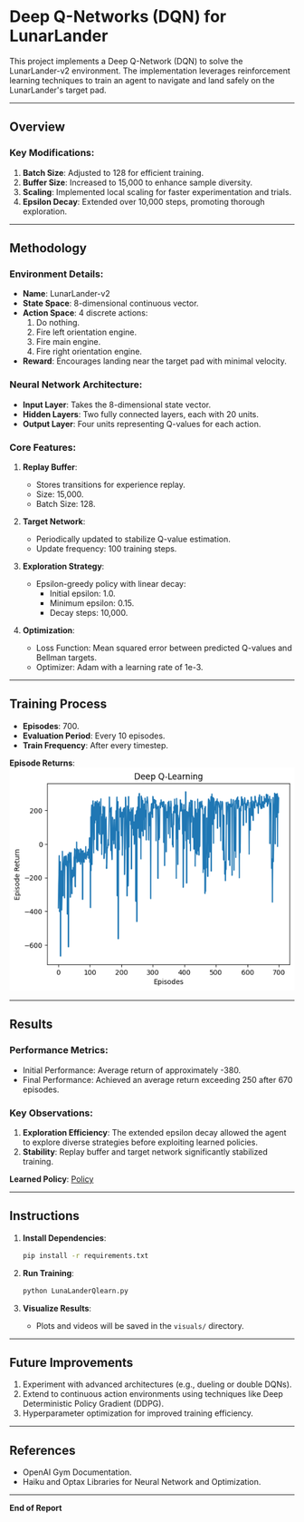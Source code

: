 # Deep Q-Networks (DQN) for LunarLander

This project implements a Deep Q-Network (DQN) to solve the LunarLander-v2 environment. The implementation leverages reinforcement learning techniques to train an agent to navigate and land safely on the LunarLander's target pad.

---

## Overview

### Key Modifications:
1. **Batch Size**: Adjusted to 128 for efficient training.
2. **Buffer Size**: Increased to 15,000 to enhance sample diversity.
3. **Scaling**: Implemented local scaling for faster experimentation and trials.
4. **Epsilon Decay**: Extended over 10,000 steps, promoting thorough exploration.

---

## Methodology

### Environment Details:
- **Name**: LunarLander-v2
- **State Space**: 8-dimensional continuous vector.
- **Action Space**: 4 discrete actions:
  1. Do nothing.
  2. Fire left orientation engine.
  3. Fire main engine.
  4. Fire right orientation engine.
- **Reward**: Encourages landing near the target pad with minimal velocity.

### Neural Network Architecture:
- **Input Layer**: Takes the 8-dimensional state vector.
- **Hidden Layers**: Two fully connected layers, each with 20 units.
- **Output Layer**: Four units representing Q-values for each action.

### Core Features:
1. **Replay Buffer**:
   - Stores transitions for experience replay.
   - Size: 15,000.
   - Batch Size: 128.

2. **Target Network**:
   - Periodically updated to stabilize Q-value estimation.
   - Update frequency: 100 training steps.

3. **Exploration Strategy**:
   - Epsilon-greedy policy with linear decay:
     - Initial epsilon: 1.0.
     - Minimum epsilon: 0.15.
     - Decay steps: 10,000.

4. **Optimization**:
   - Loss Function: Mean squared error between predicted Q-values and Bellman targets.
   - Optimizer: Adam with a learning rate of 1e-3.

---

## Training Process

- **Episodes**: 700.
- **Evaluation Period**: Every 10 episodes.
- **Train Frequency**: After every timestep.

**Episode Returns**:
![Training Performance](visuals/LunarLander-DQN.png)

---

## Results

### Performance Metrics:
- Initial Performance: Average return of approximately -380.
- Final Performance: Achieved an average return exceeding 250 after 670 episodes.

### Key Observations:
1. **Exploration Efficiency**: The extended epsilon decay allowed the agent to explore diverse strategies before exploiting learned policies.
2. **Stability**: Replay buffer and target network significantly stabilized training.

**Learned Policy**:
[Policy](visuals/LunarLander_policy.mp4)

---

## Instructions

1. **Install Dependencies**:
   ```bash
   pip install -r requirements.txt
   ```

2. **Run Training**:
   ```bash
   python LunaLanderQlearn.py
   ```

3. **Visualize Results**:
   - Plots and videos will be saved in the `visuals/` directory.

---

## Future Improvements

1. Experiment with advanced architectures (e.g., dueling or double DQNs).
2. Extend to continuous action environments using techniques like Deep Deterministic Policy Gradient (DDPG).
3. Hyperparameter optimization for improved training efficiency.

---

## References
- OpenAI Gym Documentation.
- Haiku and Optax Libraries for Neural Network and Optimization.

---

**End of Report**

